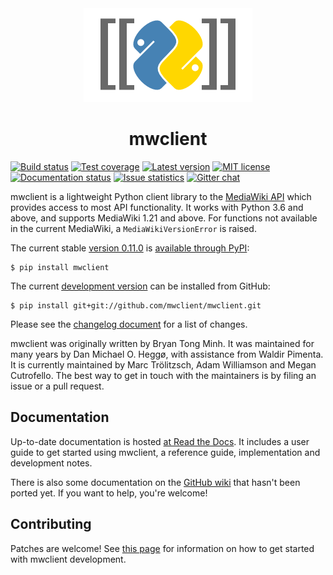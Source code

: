 <div align="center">
    <img alt="mwclient logo" src="docs/source/logo.png"/>
    <h1>mwclient</h1>
</div>

[![Build status][build-status-img]](https://github.com/mwclient/mwclient)
[![Test coverage][test-coverage-img]](https://coveralls.io/r/mwclient/mwclient)
[![Latest version][latest-version-img]](https://pypi.python.org/pypi/mwclient)
[![MIT license][mit-license-img]](http://opensource.org/licenses/MIT)
[![Documentation status][documentation-status-img]](http://mwclient.readthedocs.io/en/latest/)
[![Issue statistics][issue-statistics-img]](http://isitmaintained.com/project/mwclient/mwclient)
[![Gitter chat][gitter-chat-img]](https://gitter.im/mwclient/mwclient)


[build-status-img]: https://github.com/mwclient/mwclient/actions/workflows/tox.yml/badge.svg
[test-coverage-img]: https://img.shields.io/coveralls/mwclient/mwclient.svg
[latest-version-img]: https://img.shields.io/pypi/v/mwclient.svg
[mit-license-img]: https://img.shields.io/github/license/mwclient/mwclient.svg
[documentation-status-img]: https://readthedocs.org/projects/mwclient/badge/
[issue-statistics-img]: http://isitmaintained.com/badge/resolution/mwclient/mwclient.svg
[gitter-chat-img]: https://img.shields.io/gitter/room/mwclient/mwclient.svg

mwclient is a lightweight Python client library to the
[MediaWiki API](https://mediawiki.org/wiki/API)
which provides access to most API functionality.
It works with Python 3.6 and above,
and supports MediaWiki 1.21 and above.
For functions not available in the current MediaWiki,
a `MediaWikiVersionError` is raised.

The current stable
[version 0.11.0](https://github.com/mwclient/mwclient/archive/v0.11.0.zip)
is [available through PyPI](https://pypi.python.org/pypi/mwclient):

```
$ pip install mwclient
```

The current [development version](https://github.com/mwclient/mwclient)
can be installed from GitHub:

```
$ pip install git+git://github.com/mwclient/mwclient.git
```

Please see the [changelog
document](https://github.com/mwclient/mwclient/blob/master/CHANGELOG.md)
for a list of changes.

mwclient was originally written by Bryan Tong Minh. It was maintained
for many years by Dan Michael O. Heggø, with assistance from Waldir
Pimenta. It is currently maintained by Marc Trölitzsch, Adam Williamson
and Megan Cutrofello. The best way to get in touch with the maintainers
is by filing an issue or a pull request.

## Documentation

Up-to-date documentation is hosted [at Read the Docs](http://mwclient.readthedocs.io/en/latest/).
It includes a user guide to get started using mwclient, a reference guide,
implementation and development notes.

There is also some documentation on the [GitHub wiki](https://github.com/mwclient/mwclient/wiki)
that hasn't been ported yet.
If you want to help, you're welcome!

## Contributing

Patches are welcome! See [this page](https://mwclient.readthedocs.io/en/latest/development/)
for information on how to get started with mwclient development.

